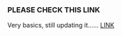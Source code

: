 ### **PLEASE CHECK THIS LINK**
Very basics, still updating it......
[LINK](https://el-mehdi.herokuapp.com/)
